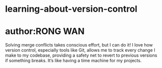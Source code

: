 # learning-about-version-control
# author:RONG WAN
Solving merge conflicts takes conscious effort, but I can do it!
I love how version control, especially tools like Git, allows me to track every change I make to my codebase, providing a safety net to revert to previous versions if something breaks. It’s like having a time machine for my projects.